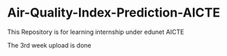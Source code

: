 # Air-Quality-Index-Prediction-AICTE
This Repository is for learning internship under edunet AICTE

 The 3rd week upload is done
